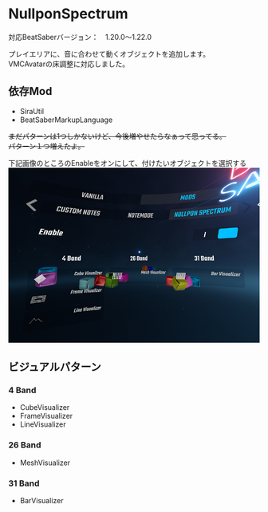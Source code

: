 # NullponSpectrum

対応BeatSaberバージョン：　1.20.0～1.22.0

プレイエリアに、音に合わせて動くオブジェクトを追加します。  
VMCAvatarの床調整に対応しました。

## 依存Mod

- SiraUtil
- BeatSaberMarkupLanguage

~~まだパターンは1つしかないけど、今後増やせたらなぁって思ってる。~~  
~~パターン１つ増えたよ。~~

下記画像のところのEnableをオンにして、付けたいオブジェクトを選択する  
![NullponSpcetrum](https://raw.githubusercontent.com/nullpon16tera/nullpon16tera.github.io/master/NullponSpectrum/modifierer.png "NullponSpcetrum")

## ビジュアルパターン

### 4 Band

- CubeVisualizer
- FrameVisualizer
- LineVisualizer

### 26 Band

- MeshVisualizer

### 31 Band

- BarVisualizer